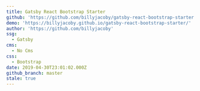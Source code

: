 ```yaml
---
title: Gatsby React Bootstrap Starter
github: 'https://github.com/billyjacoby/gatsby-react-bootstrap-starter'
demo: 'https://billyjacoby.github.io/gatsby-react-bootstrap-starter/'
author: 'https://github.com/billyjacoby'
ssg:
  - Gatsby
cms:
  - No Cms
css:
  - Bootstrap
date: 2019-04-30T23:01:02.000Z
github_branch: master
stale: true
---
```

